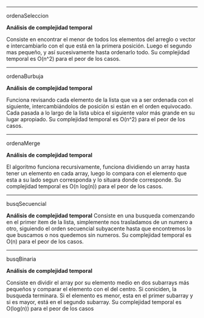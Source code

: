 ----------------------------------------------
ordenaSeleccion

**Análisis de complejidad temporal**

Consiste en encontrar el menor de todos los elementos del arreglo o vector e intercambiarlo con el que está en la primera posición. Luego el segundo mas pequeño, y así sucesivamente hasta ordenarlo todo. Su complejidad temporal es O(n^2) para el peor de los casos.

----------------------------------------------
ordenaBurbuja

**Análisis de complejidad temporal**

Funciona revisando cada elemento de la lista que va a ser ordenada con el siguiente, intercambiándolos de posición si están en el orden equivocado. Cada pasada a lo largo de la lista ubica el siguiente valor más grande en su lugar apropiado. Su complejidad temporal es O(n^2) para el peor de los casos.

----------------------------------------------
ordenaMerge

**Análisis de complejidad temporal**

El algoritmo funciona recursivamente, funciona dividiendo un array hasta tener un elemento en cada array, luego lo compara con el elemento que esta a su lado segun corresponda y lo situara donde corresponde. Su complejidad temporal es O(n log(n)) para el peor de los casos.

----------------------------------------------
busqSecuencial

**Análisis de complejidad temporal**
Consiste en una busqueda comenzando en el primer ítem de la lista, simplemente nos trasladamos de un numero a otro, siguiendo el orden secuencial subyacente hasta que encontremos lo que buscamos o nos quedemos sin numeros. Su complejidad temporal es O(n) para el peor de los casos.

----------------------------------------------
busqBinaria

**Análisis de complejidad temporal**

Consiste en dividir el array por su elemento medio en dos subarrays más pequeños y comparar el elemento con el del centro. Si coniciden, la busqueda terminara. Si el elemento es menor, esta en el primer subarray y si es mayor, está en el segundo subarray. Su complejidad temporal es O(log(n)) para el peor de los casos
